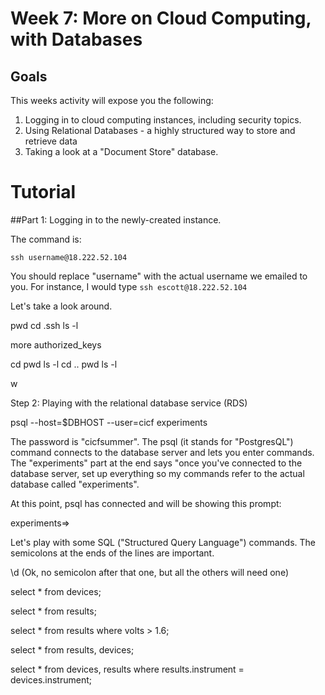 # Week 7: More on Cloud Computing, with Databases

## Goals

This weeks activity will expose you the following:

1. Logging in to cloud computing instances, including security topics.
2. Using Relational Databases - a highly structured way to store and retrieve data
3. Taking a look at a "Document Store" database.


# Tutorial

##Part 1: Logging in to the newly-created instance.

The command is:
```
ssh username@18.222.52.104
```

You should replace "username" with the actual username we emailed to you.
For instance, I would type `ssh escott@18.222.52.104`



Let's take a look around.

pwd
cd .ssh
ls -l

more authorized_keys

cd
pwd
ls -l
cd ..
pwd
ls -l

w




Step 2: Playing with the relational database service (RDS)

psql --host=$DBHOST --user=cicf experiments

The password is "cicfsummer". The psql (it stands for "PostgresQL")
command connects to the database server and lets you enter commands.
The "experiments" part at the end says "once you've connected to the
database server, set up everything so my commands refer to the
actual database called "experiments".

At this point, psql has connected and will be showing this prompt:

experiments=>

Let's play with some SQL ("Structured Query Language") commands. The
semicolons at the ends of the lines are important.

\d
(Ok, no semicolon after that one, but all the others will need one)

select * from devices;

select * from results;

select * from results where volts > 1.6;

select * from results, devices;

select * from devices, results where results.instrument = devices.instrument;




